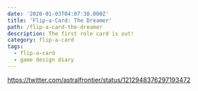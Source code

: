 ```yaml
---
date: '2020-01-03T04:07:38.000Z'
title: 'Flip-a-Card: The Dreamer'
path: /flip-a-card-the-dreamer
description: The first role card is out!
category: flip-a-card
tags:
  - flip-a-card
  - game design diary
---
```

    


https://twitter.com/astralfrontier/status/1212948376297193472




    